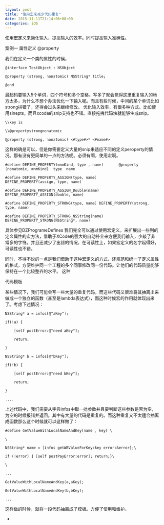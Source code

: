 ```yaml
---
layout: post
title: "使用宏来减少代码重复"
date: 2015-11-11T21:14:06+08:00
categories: iOS
---
```



使用宏定义来简化输入，提高输入的效率。同时提高输入准确性。

案例一 属性定义 @property

我们在定义一个类的属性的时候，

~~~
@interface TestObject : NSObject

@property (strong, nonatomic) NSString* title;

@end
~~~

最起码要输入5个单词，四个符号和多个空格。写多了就会觉得这里重复输入的地方太多，为什么不想个办法优化一下输入呢。而且有些时候，中间的某个单词比如strong拼错了，还得会过头来继续修改。 优化输入效率，有很多种方式。比如使用sinepts。而且xcode的snip支持也不错。直接拖拽代码块就能够生成snip。

~~~
\\key is

\\@propertystrongnonatomic

@property (strong, nonatomic) <#type#>* <#name#>
~~~

这样的确是可以，但是你需要定义大量的snip来适应不同的定义peroperty的情况。那有没有更简单的一点的方法呢。必须有啊，使用宏啊。

~~~
#define DEFINE_PROPERTY(mnmKind, type , name)       @property (nonatomic, mnmKind)  type  name

#define DEFINE_PROPERTY_ASSIGN(type, name)          DEFINE_PROPERTY(assign, type, name)

#define DEFINE_PROPERTY_ASSIGN_Double(name) DEFINE_PROPERTY_ASSIGN(double, name)

#define DEFINE_PROPERTY_STRONG(type, name) DEFINE_PROPERTY(strong, type, name)

#define DEFINE_PROPERTY_STRONG_NSString(name) DEFINE_PROPERTY_STRONG(NSString*, name)
~~~

具体参见DZProgrameDefines 我们完全可以通过使用宏定义，来扩展出一些列的定义属性的宏方法，借助于XCode的强大的自动补全来方便我们输入，少敲了非常多的字符。并且还减少了出错的情况，在可读性上，如果宏定义的名字起得好，可读性也不错。

同时，不得不说的一点是我们借助于这种宏定义的方式，还规范和统一了定义属性的格式，方便维护同一个工程的多个同事修改同一份代码。让他们的代码质量能够保持在一个比较整齐的水平。 这种

代码模板

某些情况下，我们可能会写一些大量的重复代码，而这些代码又很难将其抽离出来做成一个独立的函数（甚至是lambda表达式），而这种时候宏的作用就体现出来了。考虑下述情况：

~~~
NSString* a = infos[@"aKey"];

if(!a) {

    [self postError:@"need aKey"];

    return;

}

NSString* b = infos[@"bKey"];

if(!b) {

    [self postError:@"need bKey"];

    return;

}

....
~~~

上述代码中，我们需要从字典infos中取一批参数并且要判断这些参数是否为空，为空的时候报错并返回。其中有大量的代码是重复的。而这种重复又不太适合抽离成函数那么这个时候就可以这样做了：

~~~
#define GetValueWithLocalNameAndKey(name , key) \

\

NSString* name = [infos getWBValueForKey:key error:&error];\

if (!error) { [self postPayError:error]; return;}\

\

...

GetValueWithLocalNameAndKey(a,aKey);

GetValueWithLocalNameAndKey(b,bKey);

...
~~~

这样做的时候，就将一段代码抽离成了模板。方便了使用和维护。



-
